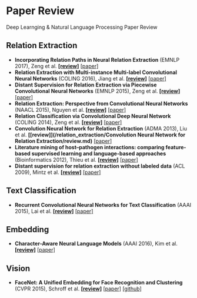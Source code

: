 # Paper Review
Deep Learnging & Natural Language Processing Paper Review


## Relation Extraction
* **Incorporating Relation Paths in Neural Relation Extraction** (EMNLP 2017), Zeng et al. **[[review]](/relation_extraction/Incorporating_Relation_Paths_in_Neural_Relation_Extraction/review.md)** [[paper]](http://aclweb.org/anthology/D17-1186)
* **Relation Extraction with Multi-instance Multi-label Convolutional Neural Networks** (COLING 2016), Jiang et al. **[[review]](/relation_extraction/Relation_Extraction_with_Multi-instance_Multi-label_Convolutional_Neural_Networks/review.md)** [[paper]](https://pdfs.semanticscholar.org/8731/369a707046f3f8dd463d1fd107de31d40a24.pdf)
* **Distant Supervision for Relation Extraction via Piecewise Convolutional Neural Networks** (EMNLP 2015), Zeng et al. **[[review]](/relation_extraction/Distant_Supervision_for_Relation_Extraction_via_Piecewise_Convolutional_Neural_Networks/review.md)** [[paper]](http://www.emnlp2015.org/proceedings/EMNLP/pdf/EMNLP203.pdf)
* **Relation Extraction: Perspective from Convolutional Neural Networks** (NAACL 2015), Nguyen et al. **[[review]](/relation_extraction/Relation_Extraction-Perspective_from_Convolutional_Neural_Networks/review.md)** [[paper]](http://www.cs.nyu.edu/~thien/pubs/vector15.pdf)
* **Relation Classification via Convolutional Deep Neural Network** (COLING 2014), Zeng et al. **[[review]](/relation_extraction/Relation_Classification_via_Convolutional_Deep_Neural_Network/review.md)** [[paper]](http://www.aclweb.org/anthology/C14-1220)
* **Convolution Neural Network for Relation Extraction** (ADMA 2013), Liu et al. **[[review]](/relation_extraction/Convolution Neural Network for Relation Extraction/review.md)** [[paper]](https://link.springer.com/chapter/10.1007/978-3-642-53917-6_21)
* **Literature mining of host–pathogen interactions: comparing feature-based supervised learning and language-based approaches** (Bioinformatics 2012), Thieu et al. **[[review]](relation_extraction/Literature_mining_of_host–pathogen_interactions_comparing_feature-based_supervised_learning_and_language-based_approaches/review.md)** [[paper]](https://www.ncbi.nlm.nih.gov/pubmed/22285561)
* **Distant supervision for relation extraction without labeled data** (ACL 2009), Mintz et al. **[[review]](/relation_extraction/Distant_supervision_for_relation_extraction_without_labeled_data/review.md)** [[paper]](https://web.stanford.edu/~jurafsky/mintz.pdf)


## Text Classification
* **Recurrent Convolutional Neural Networks for Text Classification** (AAAI 2015), Lai et al. **[[review]](/text_classification/Recurrent_Convolutional_Neural_Networks_for_Text_Classification/review.md)** [[paper]](https://www.aaai.org/ocs/index.php/AAAI/AAAI15/paper/view/9745)


## Embedding
* **Character-Aware Neural Language Models** (AAAI 2016), Kim et al. **[[review]](/embedding/Character-Aware_Neural_Language_Models/review.md)** [[paper]](https://arxiv.org/pdf/1508.06615.pdf)


## Vision
* **FaceNet: A Unified Embedding for Face Recognition and Clustering** (CVPR 2015), Schroff et al. **[[review]](/vision/FaceNet-A_Unified_Embedding_for_Face_Recognition_and_Clustering/review.md)** [[paper]](https://arxiv.org/abs/1503.03832) [[github]](https://github.com/davidsandberg/facenet)
